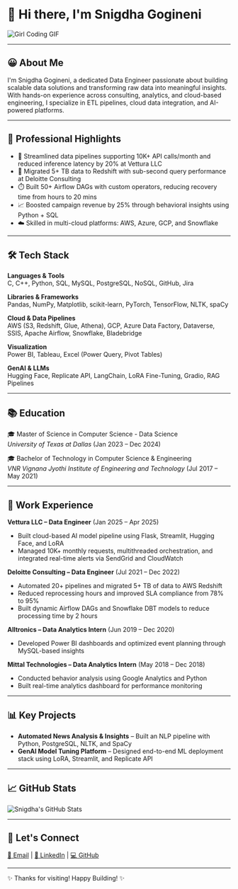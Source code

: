 # 👋 Hi there, I'm Snigdha Gogineni

![Girl Coding GIF](https://media.giphy.com/media/26tn33aiTi1jkl6H6/giphy.gif)

---

## 😀 About Me

I'm Snigdha Gogineni, a dedicated Data Engineer passionate about building scalable data solutions and transforming raw data into meaningful insights. With hands-on experience across consulting, analytics, and cloud-based engineering, I specialize in ETL pipelines, cloud data integration, and AI-powered platforms.

---

## 🚀 Professional Highlights

- 🔄 Streamlined data pipelines supporting 10K+ API calls/month and reduced inference latency by 20% at Vettura LLC
- 💾 Migrated 5+ TB data to Redshift with sub-second query performance at Deloitte Consulting
- ⏱️ Built 50+ Airflow DAGs with custom operators, reducing recovery time from hours to 20 mins
- 📈 Boosted campaign revenue by 25% through behavioral insights using Python + SQL
- ☁️ Skilled in multi-cloud platforms: AWS, Azure, GCP, and Snowflake

---

## 🛠️ Tech Stack

**Languages & Tools**  
C, C++, Python, SQL, MySQL, PostgreSQL, NoSQL, GitHub, Jira

**Libraries & Frameworks**  
Pandas, NumPy, Matplotlib, scikit-learn, PyTorch, TensorFlow, NLTK, spaCy

**Cloud & Data Pipelines**  
AWS (S3, Redshift, Glue, Athena), GCP, Azure Data Factory, Dataverse, SSIS, Apache Airflow, Snowflake, Bladebridge

**Visualization**  
Power BI, Tableau, Excel (Power Query, Pivot Tables)

**GenAI & LLMs**  
Hugging Face, Replicate API, LangChain, LoRA Fine-Tuning, Gradio, RAG Pipelines

---

## 📚 Education

🎓 Master of Science in Computer Science - Data Science  
*University of Texas at Dallas* (Jan 2023 – Dec 2024)

🎓 Bachelor of Technology in Computer Science & Engineering  
*VNR Vignana Jyothi Institute of Engineering and Technology* (Jul 2017 – May 2021)

---

## 💼 Work Experience

**Vettura LLC – Data Engineer** (Jan 2025 – Apr 2025)  
- Built cloud-based AI model pipeline using Flask, Streamlit, Hugging Face, and LoRA  
- Managed 10K+ monthly requests, multithreaded orchestration, and integrated real-time alerts via SendGrid and CloudWatch

**Deloitte Consulting – Data Engineer** (Jul 2021 – Dec 2022)  
- Automated 20+ pipelines and migrated 5+ TB of data to AWS Redshift  
- Reduced reprocessing hours and improved SLA compliance from 78% to 95%  
- Built dynamic Airflow DAGs and Snowflake DBT models to reduce processing time by 2 hours

**Alltronics – Data Analytics Intern** (Jun 2019 – Dec 2020)  
- Developed Power BI dashboards and optimized event planning through MySQL-based insights

**Mittal Technologies – Data Analytics Intern** (May 2018 – Dec 2018)  
- Conducted behavior analysis using Google Analytics and Python  
- Built real-time analytics dashboard for performance monitoring

---

## 📊 Key Projects

- **Automated News Analysis & Insights** – Built an NLP pipeline with Python, PostgreSQL, NLTK, and SpaCy  
- **GenAI Model Tuning Platform** – Designed end-to-end ML deployment stack using LoRA, Streamlit, and Replicate API  

---

## 📈 GitHub Stats

![Snigdha's GitHub Stats](https://github-readme-stats.vercel.app/api?username=snigdhagogineni&show_icons=true&theme=radical)

---

## 🤝 Let's Connect

[📧 Email](mailto:snigdhagogineni14@gmail.com) | [🔗 LinkedIn](https://www.linkedin.com/in/snigdha-gogineni-a47494180/) | [💻 GitHub](https://github.com/snigdhagogineni)

---

✨ Thanks for visiting! Happy Building! ✨